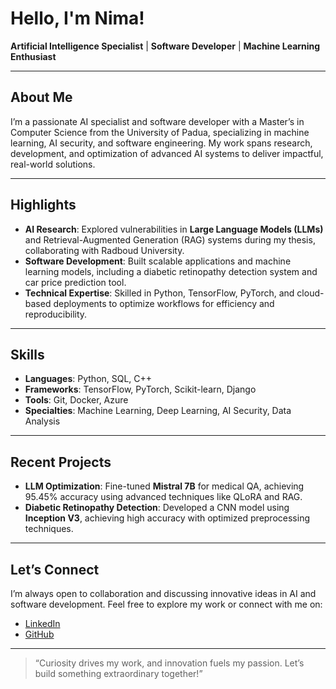 # Hello, I'm Nima!

**Artificial Intelligence Specialist** | **Software Developer** | **Machine Learning Enthusiast**

---

## About Me
I’m a passionate AI specialist and software developer with a Master’s in Computer Science from the University of Padua, specializing in machine learning, AI security, and software engineering. My work spans research, development, and optimization of advanced AI systems to deliver impactful, real-world solutions.

---

## Highlights
- **AI Research**: Explored vulnerabilities in **Large Language Models (LLMs)** and Retrieval-Augmented Generation (RAG) systems during my thesis, collaborating with Radboud University.
- **Software Development**: Built scalable applications and machine learning models, including a diabetic retinopathy detection system and car price prediction tool.
- **Technical Expertise**: Skilled in Python, TensorFlow, PyTorch, and cloud-based deployments to optimize workflows for efficiency and reproducibility.

---

## Skills
- **Languages**: Python, SQL, C++
- **Frameworks**: TensorFlow, PyTorch, Scikit-learn, Django
- **Tools**: Git, Docker, Azure
- **Specialties**: Machine Learning, Deep Learning, AI Security, Data Analysis

---

## Recent Projects
- **LLM Optimization**: Fine-tuned **Mistral 7B** for medical QA, achieving 95.45% accuracy using advanced techniques like QLoRA and RAG.
- **Diabetic Retinopathy Detection**: Developed a CNN model using **Inception V3**, achieving high accuracy with optimized preprocessing techniques.

---

## Let’s Connect
I’m always open to collaboration and discussing innovative ideas in AI and software development. Feel free to explore my work or connect with me on:

- [LinkedIn](https://linkedin.com/in/nima-daryabar)
- [GitHub](https://github.com/nimad70)

---

> “Curiosity drives my work, and innovation fuels my passion. Let’s build something extraordinary together!”





<!--- <h1 align="center">👋 Hello, I'm Nima!</h1>

<p align="center">
  <em>Artificial Intelligence Specialist | Software Developer | Machine Learning Enthusiast</em>
</p>

---

### 👨‍💻 About Me
I am an **Artificial Intelligence Specialist** and **Software Developer** with a passion for innovation, solving complex challenges, and building impactful solutions. With a solid academic background and hands-on experience, I bring a unique blend of research and development skills to the world of AI and software engineering.

---

### 🌟 Highlights About Me
- 🎓 **Master’s in Computer Science** (University of Padua): My thesis focused on uncovering vulnerabilities in **Large Language Models (LLMs)** through poisoned vector databases in **Retrieval-Augmented Generation (RAG)** systems.
- 🔬 **AI Researcher**: Investigated AI security, backdoor attacks, and data poisoning during my internship at Radboud University.
- 💻 **Software Developer**: Built full-stack applications and machine learning models that drive real-world results, including a second-hand car price prediction system and diabetic retinopathy detection.

---

### 🌟 Areas of Interest
- **Machine Learning & Deep Learning**: Crafting intelligent models for real-world applications.
- **Large Language Models (LLMs)**: Enhancing language-based AI systems with optimized performance.
- **AI & LLM Vulnerabilities**: Pioneering secure and robust AI systems.
- **Data-Driven Application Development**: Harnessing insights to build impactful software solutions.
- **Software Development**: Delivering scalable, efficient, and user-friendly applications.

---

### 🛠️ Skills & Technologies

#### **Programming Languages**
<p>
  <img src="https://img.shields.io/badge/Python-ffffff?style=for-the-badge&logo=python&logoColor=3776AB" alt="Python">
  <img src="https://img.shields.io/badge/C++-ffffff?style=for-the-badge&logo=cplusplus&logoColor=00599C" alt="C++">
  <img src="https://img.shields.io/badge/SQL-ffffff?style=for-the-badge&logo=mysql&logoColor=4479A1" alt="SQL">
</p>

#### **Frameworks & Libraries**
<p>
  <img src="https://img.shields.io/badge/TensorFlow-ffffff?style=for-the-badge&logo=tensorflow&logoColor=FF6F00" alt="TensorFlow">
  <img src="https://img.shields.io/badge/PyTorch-ffffff?style=for-the-badge&logo=pytorch&logoColor=EE4C2C" alt="PyTorch">
  <img src="https://img.shields.io/badge/Scikit--learn-ffffff?style=for-the-badge&logo=scikit-learn&logoColor=F7931E" alt="Scikit-learn">
  <img src="https://img.shields.io/badge/Keras-ffffff?style=for-the-badge&logo=keras&logoColor=D00000" alt="Keras">
</p>

#### **Tools & Technologies**
<p>
  <img src="https://img.shields.io/badge/Git-ffffff?style=for-the-badge&logo=git&logoColor=F05032" alt="Git">
  <img src="https://img.shields.io/badge/Docker-ffffff?style=for-the-badge&logo=docker&logoColor=2496ED" alt="Docker">
  <img src="https://img.shields.io/badge/LaTeX-ffffff?style=for-the-badge&logo=latex&logoColor=008080" alt="LaTeX">
  <img src="https://img.shields.io/badge/Azure-ffffff?style=for-the-badge&logo=microsoft-azure&logoColor=0078D4" alt="Azure">
</p>

#### **Data Analysis**
<p>
  <img src="https://img.shields.io/badge/Pandas-ffffff?style=for-the-badge&logo=pandas&logoColor=150458" alt="Pandas">
  <img src="https://img.shields.io/badge/NumPy-ffffff?style=for-the-badge&logo=numpy&logoColor=013243" alt="NumPy">
  <img src="https://img.shields.io/badge/MATLAB-ffffff?style=for-the-badge&logo=Mathworks&logoColor=0076A8" alt="MATLAB">
</p>

---

### 🚀 Recent Projects
- **Diabetic Retinopathy Detection**: Developed a CNN-based model using **Inception V3** to classify the severity of diabetic retinopathy, achieving high accuracy through advanced preprocessing techniques.
- **LLM Optimization in Healthcare**: Fine-tuned **Mistral 7B** to improve question-answering systems in the medical domain, ensuring more accurate and relevant responses.

---

### 🤝 Let’s Connect!
I’m always excited to collaborate on innovative projects or discuss emerging trends in AI and software development. Feel free to reach out or explore my work:
<p align="center">
  <a href="https://linkedin.com/in/nima-daryabar" target="_blank"><strong>LinkedIn</strong></a> | 
  <a href="https://github.com/nimad70" target="_blank"><strong>GitHub</strong></a>
</p>
<!-- - **[LinkedIn](https://linkedin.com/in/nima-daryabar)**
- **[GitHub](https://github.com/nimad70)**

---

<p align="center"><em>"Curiosity drives my work, and innovation fuels my passion. Let's build something extraordinary together!"</em></p>
--->




<!---<h1 align="center">👋 Hello, I'm Nima!</h1>

<p align="center">
  <em>Artificial Intelligence Specialist | Software Developer | Machine Learning Enthusiast</em>
</p>

---

### 👨‍💻 About Me
I am an **AI enthusiast** and **Software Developer** passionate about tackling complex challenges through code and innovation. With a Master’s degree in Computer Science from the **University of Padua**, I’ve specialized in **AI security** and **machine learning**. My research focused on uncovering vulnerabilities in Large Language Models (LLMs) through poisoned vector databases in Retrieval-Augmented Generation (RAG)--based systems. Beyond research, I’ve worked on impactful projects across machine learning, data analysis, and full-stack development, always striving to blend creativity with cutting-edge technology.

---

<p align="center">
  <img src="me.webp" alt="Nima immersed in AI work" width="600">
</p>

<p align="center">
  <em>That's me in my natural habitat: surrounded by neural networks, Python, and a big cup of coffee! ☕</em>
</p>

---

### 🌟 Professional Interests
- **Machine Learning & Deep Learning**: Crafting models that drive intelligent solutions.
- **Large Language Models**: Enhancing language-based systems to deliver powerful, contextual responses.
- **AI & LLM Vulnerabilities**: Ensuring secure and robust AI systems by addressing critical vulnerabilities.
- **Data-Driven Application Development**: Building impactful applications powered by actionable insights.
- **Software Development**: Developing scalable and efficient software solutions that meet diverse user needs.

---

### 🛠️ Skills & Technologies

<div align="center">
  <table>
    <tr>
      <td align="center" width="150">
        <a href="https://www.python.org/" target="_blank">
          <img src="https://img.shields.io/badge/Python-3776AB?style=for-the-badge&logo=python&logoColor=white" alt="Python" />
        </a>
      </td>
      <td align="center" width="150">
        <a href="https://isocpp.org/" target="_blank">
          <img src="https://img.shields.io/badge/C++-00599C?style=for-the-badge&logo=cplusplus&logoColor=white" alt="C++" />
        </a>
      </td>
      <td align="center" width="150">
        <a href="https://www.mysql.com/" target="_blank">
          <img src="https://img.shields.io/badge/SQL-4479A1?style=for-the-badge&logo=mysql&logoColor=white" alt="SQL" />
        </a>
      </td>
    </tr>
    <tr>
      <td align="center" width="150">
        <a href="https://www.tensorflow.org/" target="_blank">
          <img src="https://img.shields.io/badge/TensorFlow-FF6F00?style=for-the-badge&logo=tensorflow&logoColor=white" alt="TensorFlow" />
        </a>
      </td>
      <td align="center" width="150">
        <a href="https://pytorch.org/" target="_blank">
          <img src="https://img.shields.io/badge/PyTorch-EE4C2C?style=for-the-badge&logo=pytorch&logoColor=white" alt="PyTorch" />
        </a>
      </td>
      <td align="center" width="150">
        <a href="https://scikit-learn.org/" target="_blank">
          <img src="https://img.shields.io/badge/Scikit--learn-F7931E?style=for-the-badge&logo=scikit-learn&logoColor=white" alt="Scikit-learn" />
        </a>
      </td>
    </tr>
    <tr>
      <td align="center" width="150">
        <a href="https://www.docker.com/" target="_blank">
          <img src="https://img.shields.io/badge/Docker-2496ED?style=for-the-badge&logo=docker&logoColor=white" alt="Docker" />
        </a>
      </td>
      <td align="center" width="150">
        <a href="https://www.latex-project.org/" target="_blank">
          <img src="https://img.shields.io/badge/LaTeX-008080?style=for-the-badge&logo=latex&logoColor=white" alt="LaTeX" />
        </a>
      </td>
      <td align="center" width="150">
        <a href="https://azure.microsoft.com/" target="_blank">
          <img src="https://img.shields.io/badge/Azure-0078D4?style=for-the-badge&logo=microsoft-azure&logoColor=white" alt="Azure" />
        </a>
      </td>
    </tr>
    <tr>
      <td align="center" width="150">
        <a href="https://pandas.pydata.org/" target="_blank">
          <img src="https://img.shields.io/badge/Pandas-150458?style=for-the-badge&logo=pandas&logoColor=white" alt="Pandas" />
        </a>
      </td>
      <td align="center" width="150">
        <a href="https://numpy.org/" target="_blank">
          <img src="https://img.shields.io/badge/NumPy-013243?style=for-the-badge&logo=numpy&logoColor=white" alt="NumPy" />
        </a>
      </td>
      <td align="center" width="150">
        <a href="https://www.mathworks.com/products/matlab.html" target="_blank">
          <img src="https://img.shields.io/badge/MATLAB-0076A8?style=for-the-badge&logo=Mathworks&logoColor=white" alt="MATLAB" />
        </a>
      </td>
    </tr>
  </table>
</div>





### 🛠️ Skills & Technologies

#### 🖥️ Programming Languages
- **Python** 🐍
- **C++** 🚀
- **SQL** 🗄️

#### 📚 Frameworks & Libraries
- **TensorFlow** 🔶
- **PyTorch** 🔥
- **Scikit-learn** 📊
- **Keras** 📈

#### 🛠 Tools & Technologies
- **Git** 🧑‍💻
- **Docker** 🐳
- **LaTeX** ✍️
- **Azure** ☁️

#### 📊 Data Analysis
- **Pandas** 🐼
- **NumPy** 🔢
- **MATLAB** 📐


### 🛠️ Skills & Technologies

<table>
  <tr>
    <td align="center" width="96">
      <img src="https://cdn.jsdelivr.net/gh/devicons/devicon/icons/python/python-original.svg" alt="Python" width="48" height="48" />
      <br><b>Python</b>
    </td>
    <td align="center" width="96">
      <img src="https://cdn.jsdelivr.net/gh/devicons/devicon/icons/cplusplus/cplusplus-original.svg" alt="C++" width="48" height="48" />
      <br><b>C++</b>
    </td>
    <td align="center" width="96">
      <img src="https://cdn.jsdelivr.net/gh/devicons/devicon/icons/sqlite/sqlite-original.svg" alt="SQL" width="48" height="48" />
      <br><b>SQL</b>
    </td>
    <td align="center" width="96">
      <img src="https://cdn.jsdelivr.net/gh/devicons/devicon/icons/tensorflow/tensorflow-original.svg" alt="TensorFlow" width="48" height="48" />
      <br><b>TensorFlow</b>
    </td>
  </tr>
  <tr>
    <td align="center" width="96">
      <img src="https://cdn.jsdelivr.net/gh/devicons/devicon/icons/pytorch/pytorch-original.svg" alt="PyTorch" width="48" height="48" />
      <br><b>PyTorch</b>
    </td>
    <td align="center" width="96">
      <img src="https://cdn.jsdelivr.net/gh/devicons/devicon/icons/docker/docker-original.svg" alt="Docker" width="48" height="48" />
      <br><b>Docker</b>
    </td>
    <td align="center" width="96">
      <img src="https://cdn.jsdelivr.net/gh/devicons/devicon/icons/latex/latex-original.svg" alt="LaTeX" width="48" height="48" />
      <br><b>LaTeX</b>
    </td>
    <td align="center" width="96">
      <img src="https://cdn.jsdelivr.net/gh/devicons/devicon/icons/azure/azure-original.svg" alt="Azure" width="48" height="48" />
      <br><b>Azure</b>
    </td>
  </tr>
</table>




### 🛠️ Skills & Technologies

<div align="center">
  <img src="https://cdn.jsdelivr.net/gh/devicons/devicon/icons/python/python-original.svg" alt="Python" width="48" height="48" />
  <img src="https://cdn.jsdelivr.net/gh/devicons/devicon/icons/cplusplus/cplusplus-original.svg" alt="C++" width="48" height="48" />
  <img src="https://cdn.jsdelivr.net/gh/devicons/devicon/icons/sqlite/sqlite-original.svg" alt="SQL" width="48" height="48" />
  <img src="https://cdn.jsdelivr.net/gh/devicons/devicon/icons/tensorflow/tensorflow-original.svg" alt="TensorFlow" width="48" height="48" />
  <img src="https://cdn.jsdelivr.net/gh/devicons/devicon/icons/pytorch/pytorch-original.svg" alt="PyTorch" width="48" height="48" />
  <img src="https://cdn.jsdelivr.net/gh/devicons/devicon/icons/docker/docker-original.svg" alt="Docker" width="48" height="48" />
  <img src="https://cdn.jsdelivr.net/gh/devicons/devicon/icons/latex/latex-original.svg" alt="LaTeX" width="48" height="48" />
  <img src="https://cdn.jsdelivr.net/gh/devicons/devicon/icons/azure/azure-original.svg" alt="Azure" width="48" height="48" />
</div>

<p align="center">
<b>Languages:</b> Python, C++, SQL <br>
<b>Frameworks:</b> TensorFlow, PyTorch <br>
<b>Tools:</b> Docker, LaTeX, Azure
</p>


---

### 🚀 Recent Projects

- **Diabetic Retinopathy Detection**: Developed a model using **Inception V3 CNN** to classify diabetic retinopathy severity based on retina images, implementing preprocessing techniques to enhance accuracy.
  
- **LLM Optimization in Healthcare**: Fine-tuned a **Mistral 7B model** to improve domain-specific question-answering systems in the medical field, achieving better accuracy and relevance for inquiries.

---

### 🤝 Let's Connect!
<p align="center">
  <a href="https://linkedin.com/in/nima-daryabar" target="_blank"><strong>LinkedIn</strong></a> | 
  <a href="https://github.com/nimad70" target="_blank"><strong>GitHub</strong></a>
</p>

---

<p align="center"><em>"Innovation lies at the intersection of curiosity and dedication. Let's shape the future of technology together!"</em></p>







<!---<h1 align="center">👋 Hello, I'm Nima! 👋</h1>

<p align="center">
  <em>Artificial Intelligence Specialist | Software Developer | Machine Learning Enthusiast</em>
</p>

---

### 👨‍💻 About Me
I'm a passionate **AI enthusiast** and **Software Developer** with a love for tackling complex problems through code. I hold a Master’s degree in Computer Science from the **University of Padua**, where I focused my research on **AI security** and **machine learning**. My thesis explored vulnerabilities in Large Language Models (LLMs) through poisoned vector databases in RAG-based systems, and I've since worked on projects across machine learning, data analysis, and full-stack development.

---

<p align="center">
  <img src="me.webp" alt="Nima immersed in AI work" width="600">
</p>

<p align="center">
  <em>That's me in my natural habitat: surrounded by neural networks, Python, and a big cup of coffee! ☕</em>
</p>

---

### 🌟 Areas of Interest
- Machine Learning & Deep Learning
- AI Security & LLM Vulnerabilities
- Data-Driven Application Development
- Full-Stack Development

---

### 🛠️ Skills & Technologies

#### 🖥️ Programming Languages
- **Python** 🐍
- **C++** 🚀
- **SQL** 🗄️

#### 📚 Frameworks & Libraries
- **TensorFlow** 🔶
- **PyTorch** 🔥
- **Scikit-learn** 📊
- **Keras** 📈

#### 🛠 Tools & Technologies
- **Git** 🧑‍💻
- **Docker** 🐳
- **LaTeX** ✍️
- **Azure** ☁️

#### 📊 Data Analysis
- **Pandas** 🐼
- **NumPy** 🔢
- **MATLAB** 📐

---

### 🚀 Recent Projects

- **Diabetic Retinopathy Detection**: Developed a model using **Inception V3 CNN** to classify diabetic retinopathy severity based on retina images, enhancing accuracy through preprocessing techniques.
  
- **LLM Optimization in Healthcare**: Fine-tuned a **Mistral 7B model** to improve question-answering systems in the medical field, achieving better accuracy and relevance for domain-specific inquiries.

---

### 🤝 Let's Connect!
- **LinkedIn**: [nima-daryabar](https://linkedin.com/in/nima-daryabar)
- **GitHub**: [nimad70](https://github.com/nimad70)

---

<p align="center"><em>"Curiosity drives my work, and innovation fuels my passion. Let's collaborate and build something amazing!"</em></p>






<!---<h1 align="center">👋 Hello, I'm Nima!</h1>

<p align="center">
  <em>Artificial Intelligence Specialist | Software Developer | Machine Learning Enthusiast</em>
</p>

---

### 👨‍💻 About Me
I'm a passionate **AI enthusiast** and **Software Developer** with a love for tackling complex problems through code. I hold a Master’s degree in Computer Science from the **University of Padua**, where I focused my research on **AI security** and **machine learning**. My thesis explored vulnerabilities in Large Language Models (LLMs) through poisoned vector databases in RAG-based systems, and I've since worked on projects across machine learning, data analysis, and full-stack development.

---

### 🌟 Areas of Interest
- **Machine Learning & Deep Learning**
- **Large Language Models**
- **AI & LLM Vulnerabilities**
- **Data-Driven Application Development**
- **Software Development**

---

### 🛠️ Skills & Technologies

#### 🖥️ Programming Languages
- **Python** 🐍
- **C++** 🚀
- **SQL** 🗄️

#### 📚 Frameworks & Libraries
- **TensorFlow** 🔶
- **PyTorch** 🔥
- **Scikit-learn** 📊
- **Keras** 📈

#### 🛠 Tools & Technologies
- **Git** 🧑‍💻
- **Docker** 🐳
- **LaTeX** ✍️
- **Azure** ☁️

#### 📊 Data Analysis
- **Pandas** 🐼
- **NumPy** 🔢
- **MATLAB** 📐

---

### 🚀 Recent Projects

- **Diabetic Retinopathy Detection**: Developed a model using **Inception V3 CNN** to classify diabetic retinopathy severity based on retina images, enhancing accuracy through preprocessing techniques.
  
- **LLM Optimization in Healthcare**: Fine-tuned a **Mistral 7B model** to improve question-answering systems in the medical field, achieving better accuracy and relevance for domain-specific inquiries.

---

### 🤝 Let's Connect!
- **LinkedIn**: [nima-daryabar](https://linkedin.com/in/nima-daryabar)
- **GitHub**: [nimad70](https://github.com/nimad70)

---

<p align="center"><em>"Curiosity drives my work, and innovation fuels my passion. Let's collaborate and build something amazing!"</em></p>
--->






<!---<h1 align="center">👋 Hello, I'm Nima! 👋</h1>

<p align="center">
  <em>Artificial Intelligence Specialist | Software Developer | Machine Learning Enthusiast</em>
</p>

---

### 👨‍💻 About Me
I'm a passionate **AI enthusiast** and **Software Developer** with a love for tackling complex problems through code. I hold a Master’s degree in Computer Science from the **University of Padua**, where I focused my research on **AI security** and **machine learning**. My thesis explored vulnerabilities in Large Language Models (LLMs) through poisoned vector databases in RAG-based systems, and I've since worked on projects across machine learning, data analysis, and full-stack development.

---

### 🌟 Areas of Interest
- **Machine Learning & Deep Learning**
- **Large Language Models**
- **AI & LLM Vulnerabilities**
- **Data-Driven Application Development**
- **Software Development**

---

### 🛠️ Skills & Technologies

#### 🖥️ Programming Languages
<p>
  <img src="https://img.shields.io/badge/Python-3776AB?style=for-the-badge&logo=python&logoColor=white" alt="Python">
  <img src="https://img.shields.io/badge/C++-00599C?style=for-the-badge&logo=cplusplus&logoColor=white" alt="C++">
  <img src="https://img.shields.io/badge/SQL-4479A1?style=for-the-badge&logo=postgresql&logoColor=white" alt="SQL">
</p>

#### 📚 Frameworks & Libraries
<p>
  <img src="https://img.shields.io/badge/TensorFlow-FF6F00?style=for-the-badge&logo=tensorflow&logoColor=white" alt="TensorFlow">
  <img src="https://img.shields.io/badge/PyTorch-EE4C2C?style=for-the-badge&logo=pytorch&logoColor=white" alt="PyTorch">
  <img src="https://img.shields.io/badge/Scikit--learn-F7931E?style=for-the-badge&logo=scikit-learn&logoColor=white" alt="Scikit-learn">
  <img src="https://img.shields.io/badge/Keras-D00000?style=for-the-badge&logo=keras&logoColor=white" alt="Keras">
</p>

#### 🛠 Tools & Technologies
<p>
  <img src="https://img.shields.io/badge/Git-F05032?style=for-the-badge&logo=git&logoColor=white" alt="Git">
  <img src="https://img.shields.io/badge/Docker-2496ED?style=for-the-badge&logo=docker&logoColor=white" alt="Docker">
  <img src="https://img.shields.io/badge/LATEX-008080?style=for-the-badge&logo=latex&logoColor=white" alt="LaTeX">
  <img src="https://img.shields.io/badge/Azure-0078D4?style=for-the-badge&logo=microsoft-azure&logoColor=white" alt="Azure">
</p>

#### 📊 Data Analysis
<p>
  <img src="https://img.shields.io/badge/Pandas-150458?style=for-the-badge&logo=pandas&logoColor=white" alt="Pandas">
  <img src="https://img.shields.io/badge/NumPy-013243?style=for-the-badge&logo=numpy&logoColor=white" alt="NumPy">
  <img src="https://img.shields.io/badge/MATLAB-0076A8?style=for-the-badge&logo=Mathworks&logoColor=white" alt="MATLAB">
</p>

---

### 🚀 Recent Projects

- **Diabetic Retinopathy Detection**: Developed a model using **Inception V3 CNN** to classify diabetic retinopathy severity based on retina images, enhancing accuracy through preprocessing techniques.
  
- **LLM Optimization in Healthcare**: Fine-tuned a **Mistral 7B model** to improve question-answering systems in the medical field, achieving better accuracy and relevance for domain-specific inquiries.

---

### 🤝 Let's Connect!
<p>
  <a href="https://linkedin.com/in/nima-daryabar"><img src="https://img.shields.io/badge/LinkedIn-0A66C2?style=for-the-badge&logo=linkedin&logoColor=white" alt="LinkedIn"></a>
  <a href="https://github.com/nimad70"><img src="https://img.shields.io/badge/GitHub-181717?style=for-the-badge&logo=github&logoColor=white" alt="GitHub"></a>
</p>

---

<p align="center"><em>"Curiosity drives my work, and innovation fuels my passion. Let's collaborate and build something amazing!"</em></p>

--->


<!---# 👋 Hello, I'm Nima!

I'm an **Artificial Intelligence enthusiast** and **Software Developer** with a passion for solving complex problems through code. With a Master's degree in Computer Science from the University of Padua, I've focused my academic journey on **AI security** and **machine learning** innovation. Recently, I worked on exposing vulnerabilities in Large Language Models (LLMs) using poisoned vector databases in RAG-based systems as part of my thesis. My journey has taken me from freelance projects to research internships, always driven by a love for pushing the boundaries of technology.

### 💡 My Interests:
- Machine Learning & Deep Learning
- AI & LLM Vulnerabilities
- Data-Driven Application Development
- Large Language Models

### 🛠 Skills:
#### Programming Languages:
![Python](https://img.shields.io/badge/Python-3776AB?style=for-the-badge&logo=python&logoColor=white)
![C++](https://img.shields.io/badge/C++-00599C?style=for-the-badge&logo=cplusplus&logoColor=white)
![SQL](https://img.shields.io/badge/SQL-4479A1?style=for-the-badge&logo=postgresql&logoColor=white)

#### Frameworks & Libraries:
![TensorFlow](https://img.shields.io/badge/TensorFlow-FF6F00?style=for-the-badge&logo=tensorflow&logoColor=white)
![Scikit-learn](https://img.shields.io/badge/Scikit--learn-F7931E?style=for-the-badge&logo=scikit-learn&logoColor=white)

#### Tools & Technologies:
![Git](https://img.shields.io/badge/Git-F05032?style=for-the-badge&logo=git&logoColor=white)
![Docker](https://img.shields.io/badge/Docker-2496ED?style=for-the-badge&logo=docker&logoColor=white)
![Azure](https://img.shields.io/badge/Azure-0078D4?style=for-the-badge&logo=microsoft-azure&logoColor=white)

#### Data Analysis:
![Pandas](https://img.shields.io/badge/Pandas-150458?style=for-the-badge&logo=pandas&logoColor=white)
![NumPy](https://img.shields.io/badge/NumPy-013243?style=for-the-badge&logo=numpy&logoColor=white)
![MATLAB](https://img.shields.io/badge/MATLAB-0076A8?style=for-the-badge&logo=Mathworks&logoColor=white)

### 🌟 Recent Projects:
- **Diabetic Retinopathy Detection**: Using **Inception V3 CNN**, I developed a model to classify the severity of diabetic retinopathy based on retina images.
- **LLM Optimization in Healthcare**: Fine-tuned a **Mistral 7B model** to improve question-answering systems in the medical field, enhancing accuracy and relevance.

### 🤝 Let's Connect!
- **[LinkedIn](https://linkedin.com/in/nima-daryabar)**
- **[GitHub](https://github.com/nimad70)**

*"Curiosity drives my work, and innovation fuels my passion. Let's collaborate and build something amazing!"*
--->



<!--

## Hi there 👋

**nimad70/nimad70** is a ✨ _special_ ✨ repository because its `README.md` (this file) appears on your GitHub profile.

Here are some ideas to get you started:

- 🔭 I’m currently working on ...
- 🌱 I’m currently learning ...
- 👯 I’m looking to collaborate on ...
- 🤔 I’m looking for help with ...
- 💬 Ask me about ...
- 📫 How to reach me: ...
- 😄 Pronouns: ...
- ⚡ Fun fact: ...
-->
